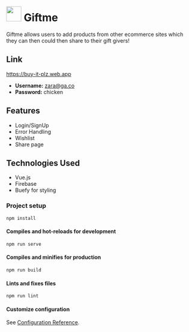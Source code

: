 # <img src="https://i.imgur.com/E0PEG10.png" width="40"> **Giftme**
Giftme allows users to add products from other ecommerce sites which they can then could then share to their gift givers!

## Link
https://buy-it-plz.web.app
- **Username:** zara@ga.co
- **Password:** chicken

## Features
- Login/SignUp
- Error Handling
- Wishlist
- Share page

## Technologies Used
- Vue.js
- Firebase
- Buefy for styling

### Project setup
```
npm install
```

#### Compiles and hot-reloads for development
```
npm run serve
```

#### Compiles and minifies for production
```
npm run build
```

#### Lints and fixes files
```
npm run lint
```

#### Customize configuration
See [Configuration Reference](https://cli.vuejs.org/config/).
